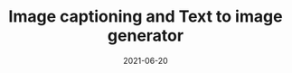 ---
layout: default
modal-id: 2
title: Image captioning and Text to image generator
date: 2021-06-20
img: clip_demo_1.jpg
alt: CLIP_handout
project-date: June 2021
category: NLP, zero shot classifier, image captioning, text to image 
short-description: A neural network is pretrained on variety of (image , text) pairs, which is then instructed with text supervision to accurately predict a text snippet describing the input image. (Exploring Research paper - Open AI CLIP)
description: Predict accurate text snippets describing the input image , Generate appropriate image when given a text snippet associated to that image.  
solution: The solution to this obective starts with a pretraining step which is also called as contrastive learnining step in which the model is trained on the Image representation (created by a transformer as an encoder) and Text representation (created by another encoder) from scratch, the objective of this training is to maximize the cosine similarity between the N real/correct pairs of image representation and the text representation and minimizing the N^2 - N incorrect set of pairs, optimized using a cross entropy. This training creates a multimodal embedded representation which is further used for zero shot classification.
results: As mentioned in the research paper it was found that the model matches the performance of ResNet50 on ImageNet dataset without using any of the labeled example in the dataset which overcomes many challenged in computer vision
github_url: https://github.com/prabhupad26/100daysofML/tree/main/DAY19-25%20CLIP/text_to_img_ui
---